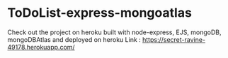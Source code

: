 # ToDoList-express-mongoatlas
Check out the project on heroku built with node-express, EJS, mongoDB, mongoDBAtlas and deployed on heroku
Link : https://secret-ravine-49178.herokuapp.com/
